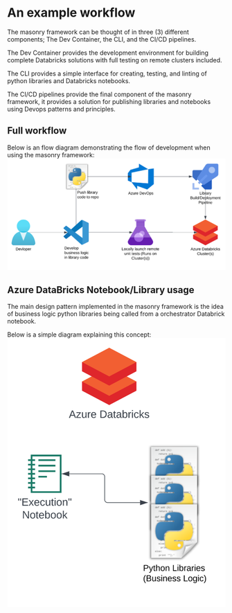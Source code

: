 # An example workflow

The masonry framework can be thought of in three (3) different components;
The Dev Container, the CLI,  and the CI/CD pipelines.

The Dev Container provides the development environment for building complete Databricks solutions with full testing on remote clusters included.

The CLI provides a simple interface for creating, testing, and linting of python libraries and Databricks notebooks.

The CI/CD pipelines provide the final component of the masonry framework, it provides a solution for publishing libraries and notebooks using Devops patterns and principles.

## Full workflow

Below is an flow diagram demonstrating the flow of development when using the masonry framework:
![Full workflow](images/workflow.svg)

## Azure DataBricks Notebook/Library usage

The main design pattern implemented in the masonry framework is the idea of business logic python libraries being called from a orchestrator Databrick notebook.

Below is a simple diagram explaining this concept:
![Notebook](images/databricks.svg)

